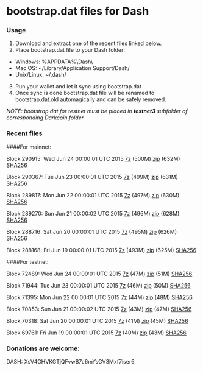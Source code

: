 # bootstrap.dat files for Dash

### Usage

1. Download and extract one of the recent files linked below.
2. Place bootstrap.dat file to your Dash folder:
 - Windows: %APPDATA%\Dash\
 - Mac OS: ~/Library/Application Support/Dash/
 - Unix/Linux: ~/.dash/
3. Run your wallet and let it sync using bootstrap.dat
4. Once sync is done bootstrap.dat file will be renamed to bootstrap.dat.old automagically and can be safely removed.

_NOTE: bootstrap.dat for testnet must be placed in **testnet3** subfolder of corresponding Darkcoin folder_

### Recent files

####For mainnet:

Block 290915: Wed Jun 24 00:00:01 UTC 2015 [7z](https://transfer.sh/FZTbu/bootstrap.dat.20150624.7z) (500M) [zip](https://transfer.sh/QzNGy/bootstrap.dat.20150624.zip) (632M) [SHA256](https://transfer.sh/1dG8lk/sha256.txt)

Block 290367: Tue Jun 23 00:00:01 UTC 2015 [7z](https://transfer.sh/iKBuz/bootstrap.dat.20150623.7z) (499M) [zip](https://transfer.sh/34eVH/bootstrap.dat.20150623.zip) (631M) [SHA256](https://transfer.sh/Uc7Is/sha256.txt)

Block 289817: Mon Jun 22 00:00:01 UTC 2015 [7z](https://transfer.sh/yGBjG/bootstrap.dat.20150622.7z) (497M) [zip](https://transfer.sh/D3hF4/bootstrap.dat.20150622.zip) (630M) [SHA256](https://transfer.sh/ygsvU/sha256.txt)

Block 289270: Sun Jun 21 00:00:02 UTC 2015 [7z](https://transfer.sh/1gUbhw/bootstrap.dat.20150621.7z) (496M) [zip](https://transfer.sh/14QiYT/bootstrap.dat.20150621.zip) (628M) [SHA256](https://transfer.sh/1ejiTl/sha256.txt)

Block 288716: Sat Jun 20 00:00:01 UTC 2015 [7z](https://transfer.sh/eZlpC/bootstrap.dat.20150620.7z) (495M) [zip](https://transfer.sh/PExOD/bootstrap.dat.20150620.zip) (626M) [SHA256](https://transfer.sh/3eNXQ/sha256.txt)

Block 288168: Fri Jun 19 00:00:01 UTC 2015 [7z](https://transfer.sh/yiVD8/bootstrap.dat.20150619.7z) (493M) [zip](https://transfer.sh/cdEz1/bootstrap.dat.20150619.zip) (625M) [SHA256](https://transfer.sh/1d17FX/sha256.txt)

####For testnet:

Block 72489: Wed Jun 24 00:00:01 UTC 2015 [7z](https://transfer.sh/XfhgM/bootstrap.dat.20150624.7z) (47M) [zip](https://transfer.sh/14ExRH/bootstrap.dat.20150624.zip) (51M) [SHA256](https://transfer.sh/jADSN/sha256.txt)

Block 71944: Tue Jun 23 00:00:01 UTC 2015 [7z](https://transfer.sh/kHGDL/bootstrap.dat.20150623.7z) (46M) [zip](https://transfer.sh/TOYFG/bootstrap.dat.20150623.zip) (50M) [SHA256](https://transfer.sh/fmU4R/sha256.txt)

Block 71395: Mon Jun 22 00:00:01 UTC 2015 [7z](https://transfer.sh/2UB3o/bootstrap.dat.20150622.7z) (44M) [zip](https://transfer.sh/1hIghO/bootstrap.dat.20150622.zip) (48M) [SHA256](https://transfer.sh/SwbpL/sha256.txt)

Block 70853: Sun Jun 21 00:00:02 UTC 2015 [7z](https://transfer.sh/10yIwe/bootstrap.dat.20150621.7z) (43M) [zip](https://transfer.sh/17lRyK/bootstrap.dat.20150621.zip) (47M) [SHA256](https://transfer.sh/rdbe1/sha256.txt)

Block 70318: Sat Jun 20 00:00:01 UTC 2015 [7z](https://transfer.sh/GBQBV/bootstrap.dat.20150620.7z) (41M) [zip](https://transfer.sh/uuMnf/bootstrap.dat.20150620.zip) (45M) [SHA256](https://transfer.sh/mjhPV/sha256.txt)

Block 69761: Fri Jun 19 00:00:01 UTC 2015 [7z](https://transfer.sh/J9CqZ/bootstrap.dat.20150619.7z) (40M) [zip](https://transfer.sh/5aoG0/bootstrap.dat.20150619.zip) (43M) [SHA256](https://transfer.sh/7ppUZ/sha256.txt)

### Donations are welcome:

DASH: XsV4GHVKGTjQFvwB7c6mYsGV3Mxf7iser6
